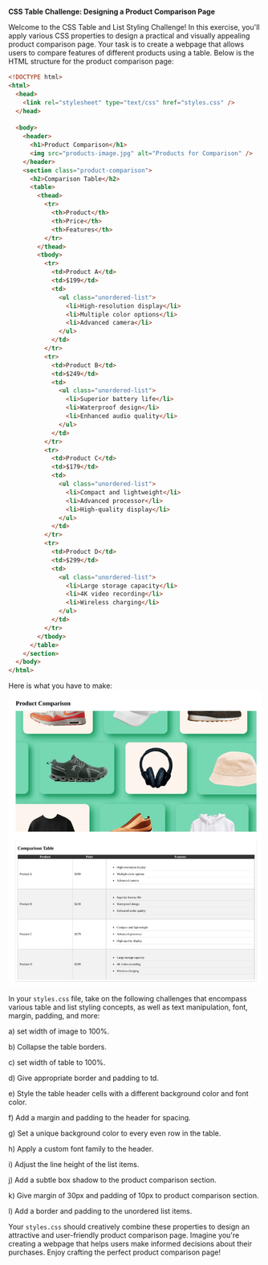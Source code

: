 **CSS Table Challenge: Designing a Product Comparison Page**

Welcome to the CSS Table and List Styling Challenge! In this exercise, you'll apply various CSS properties to design a practical and visually appealing product comparison page. Your task is to create a webpage that allows users to compare features of different products using a table. Below is the HTML structure for the product comparison page:

```html
<!DOCTYPE html>
<html>
  <head>
    <link rel="stylesheet" type="text/css" href="styles.css" />
  </head>

  <body>
    <header>
      <h1>Product Comparison</h1>
      <img src="products-image.jpg" alt="Products for Comparison" />
    </header>
    <section class="product-comparison">
      <h2>Comparison Table</h2>
      <table>
        <thead>
          <tr>
            <th>Product</th>
            <th>Price</th>
            <th>Features</th>
          </tr>
        </thead>
        <tbody>
          <tr>
            <td>Product A</td>
            <td>$199</td>
            <td>
              <ul class="unordered-list">
                <li>High-resolution display</li>
                <li>Multiple color options</li>
                <li>Advanced camera</li>
              </ul>
            </td>
          </tr>
          <tr>
            <td>Product B</td>
            <td>$249</td>
            <td>
              <ul class="unordered-list">
                <li>Superior battery life</li>
                <li>Waterproof design</li>
                <li>Enhanced audio quality</li>
              </ul>
            </td>
          </tr>
          <tr>
            <td>Product C</td>
            <td>$179</td>
            <td>
              <ul class="unordered-list">
                <li>Compact and lightweight</li>
                <li>Advanced processor</li>
                <li>High-quality display</li>
              </ul>
            </td>
          </tr>
          <tr>
            <td>Product D</td>
            <td>$299</td>
            <td>
              <ul class="unordered-list">
                <li>Large storage capacity</li>
                <li>4K video recording</li>
                <li>Wireless charging</li>
              </ul>
            </td>
          </tr>
        </tbody>
      </table>
    </section>
  </body>
</html>
```

Here is what you have to make:
![video of end result of this task](./task7.jpeg)

In your `styles.css` file, take on the following challenges that encompass various table and list styling concepts, as well as text manipulation, font, margin, padding, and more:

a) set width of image to 100%.

b) Collapse the table borders.

c) set width of table to 100%.

d) Give appropriate border and padding to td.

e) Style the table header cells with a different background color and font color.

f) Add a margin and padding to the header for spacing.

g) Set a unique background color to every even row in the table.

h) Apply a custom font family to the header.

i) Adjust the line height of the list items.

j) Add a subtle box shadow to the product comparison section.

k) Give margin of 30px and padding of 10px to product comparison section.

l) Add a border and padding to the unordered list items.

Your `styles.css` should creatively combine these properties to design an attractive and user-friendly product comparison page. Imagine you're creating a webpage that helps users make informed decisions about their purchases. Enjoy crafting the perfect product comparison page!
